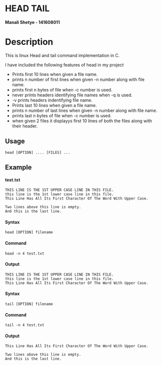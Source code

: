 # HEAD TAIL

#### Manali Shetye - 141608011

# Description
This is linux Head and tail command implementation in C.

I have included the following features of head in my project
- Prints first 10 lines when given a file name.
- prints n number of first lines when given -n number along with file name.
- prints first n bytes of file when -c number is used.
- never prints headers identifying file names when -q is used.
- -v prints headers indentifying file name.
- Prints last 10 lines when given a file name.
- prints n number of last lines when given -n number along with file name.
- prints last n bytes of file when -c number is used.
- when given 2 files it displayys first 10 lines of both the files along with their header.


## Usage

```
head [OPTION] .... [FILES] ...
```

## Example

#### test.txt
```
THIS LINE IS THE 1ST UPPER CASE LINE IN THIS FILE.
this line is the 1st lower case line in this file.
This Line Has All Its First Character Of The Word With Upper Case.

Two lines above this line is empty.
And this is the last line.
```

#### Syntax
```
head [OPTION] filename
```

#### Command
```
head -n 4 test.txt
```

#### Output
```
THIS LINE IS THE 1ST UPPER CASE LINE IN THIS FILE.
this line is the 1st lower case line in this file.
This Line Has All Its First Character Of The Word With Upper Case.

```
#### Syntax
```
tail [OPTION] filename
```
#### Command
```
tail -n 4 test.txt
```
#### Output
```
This Line Has All Its First Character Of The Word With Upper Case.

Two lines above this line is empty.
And this is the last line.
```
